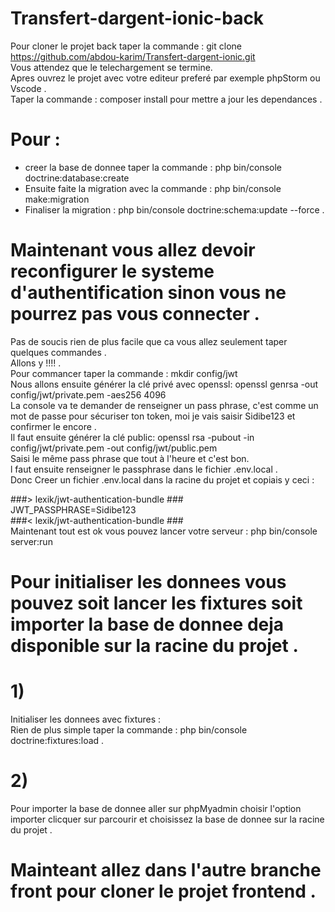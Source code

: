 # Transfert-dargent-ionic-back
Pour cloner le projet back taper la commande : git clone https://github.com/abdou-karim/Transfert-dargent-ionic.git  
Vous attendez que le telechargement se termine.  
Apres ouvrez le projet avec votre editeur preferé par exemple phpStorm ou Vscode .  
Taper la commande : composer install pour mettre a jour les dependances .  

# Pour :
- creer la base de donnee taper la commande : php bin/console doctrine:database:create  
- Ensuite faite la migration avec la commande : php bin/console make:migration  
- Finaliser la migration : php bin/console doctrine:schema:update --force .  

# Maintenant vous allez devoir reconfigurer le systeme d'authentification sinon vous ne pourrez pas vous connecter .  
Pas de soucis rien de plus facile que ca vous allez seulement taper quelques commandes .  
Allons y !!!! .  
Pour commancer taper la commande : mkdir config/jwt  
Nous allons ensuite générer la clé privé avec openssl: openssl genrsa -out config/jwt/private.pem -aes256 4096  
La console va te demander de renseigner un pass phrase, c'est comme un mot de passe pour sécuriser ton token, moi je vais saisir Sidibe123 et confirmer le encore .  
Il faut ensuite générer la clé public: openssl rsa -pubout -in config/jwt/private.pem -out config/jwt/public.pem  
Saisi le même pass phrase que tout à l'heure et c'est bon.  
l faut ensuite renseigner le passphrase dans le fichier .env.local .  
Donc Creer un fichier .env.local dans la racine du projet et copiais y ceci :  

###> lexik/jwt-authentication-bundle ###  
JWT_PASSPHRASE=Sidibe123  
###< lexik/jwt-authentication-bundle ###  
Maintenant tout est ok vous pouvez lancer votre serveur : php bin/console server:run  

# Pour initialiser les donnees vous pouvez soit lancer les fixtures soit importer la base de donnee deja disponible sur la racine du projet .  
# 1)  
Initialiser les donnees avec fixtures :  
Rien de plus simple taper la commande : php bin/console doctrine:fixtures:load .  
# 2)
 Pour importer la base de donnee aller sur phpMyadmin choisir l'option importer clicquer sur parcourir et choisissez la base de donnee sur la racine du projet .  
 # Mainteant allez dans l'autre branche front pour cloner le projet frontend .

